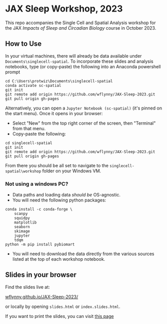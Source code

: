# JAX Sleep Workshop, 2023

This repo accompanies the Single Cell and Spatial Analysis workshop for the JAX
_Impacts of Sleep and Circadian Biology_ course in October 2023.

## How to Use

In your virtual machines, there will already be data available under
`Documents\singlecell-spatial`.  To incorporate these slides and analysis
notebooks, type (or copy-paste) the following into an Anaconda powershell prompt
```
cd C:\Users\protwiz\Documents\singlecell-spatial
conda activate sc-spatial
git init
git remote add origin https://github.com/wflynny/JAX-Sleep-2023.git
git pull origin gh-pages
```

Alternatively, you can open a `Jupyter Notebook (sc-spatial)` (it's pinned on
the start menu). Once it opens in your browser:
- Select "New" from the top right corner of the screen, then "Terminal" from
  that menu.
- Copy-paste the following:
```
cd singlecell-spatial
git init
git remote add origin https://github.com/wflynny/JAX-Sleep-2023.git
git pull origin gh-pages
```

From there you should be all set to navigate to the
`singlecell-spatial\workshop` folder on your Windows VM.

### Not using a windows PC?
- Data paths and loading data *should be* OS-agnostic.
- You will need the following python packages:
```
conda install -c conda-forge \
    scanpy
    squidpy
    matplotlib
    seaborn
    skimage
    jupyter
    tdqm
python -m pip install pybiomart
```
- You will need to download the data directly from the various sources listed
  at the top of each workshop notebook.

## Slides in your browser

Find the slides live at:

[wflynny.github.io/JAX-Sleep-2023/](https://wflynny.github.io/JAX-Sleep-2023)

or locally by opening `slides.html` or `index.slides.html`.

If you want to print the slides, you can visit [this page](https://wflynny.github.io/JAX-Sleep-2023/?print-pdf)


